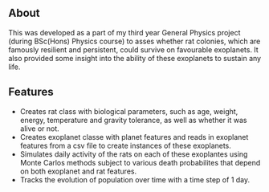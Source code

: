 ## About

This was developed as a part of my third year General Physics project (during BSc(Hons) Physics course) to asses whether rat colonies, which are famously resilient and persistent, could survive on favourable exoplanets. It also provided some insight into the ability of these exoplanets to sustain any life.

## Features
- Creates rat class with biological parameters, such as age, weight, energy, temperature and gravity tolerance, as well as whether it was alive or not.
- Creates exoplanet classe with planet features and reads in exoplanet features from a csv file to create instances of these exoplanets.
- Simulates daily activity of the rats on each of these exoplantes using Monte Carlos methods subject to various death probabilites that depend on both exoplanet and rat features.
- Tracks the evolution of population over time with a time step of 1 day.

